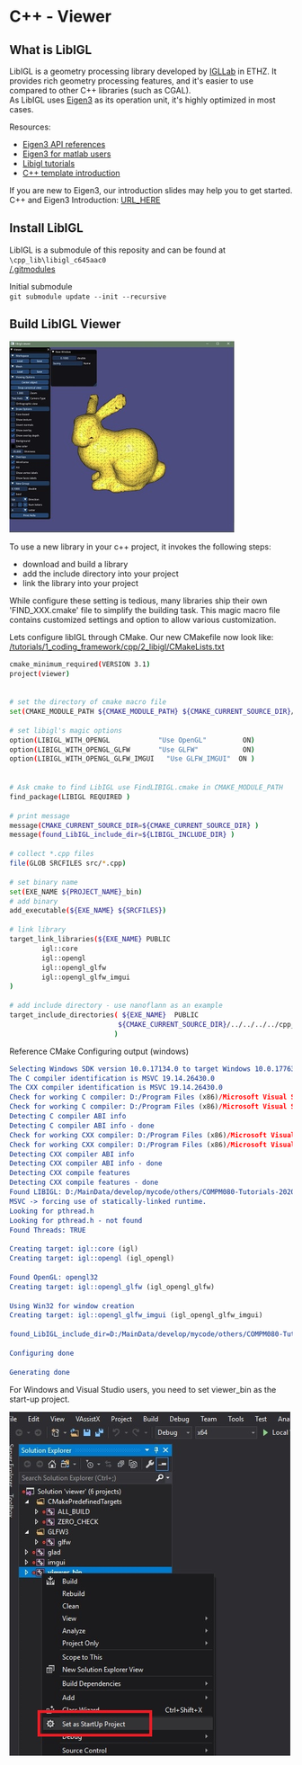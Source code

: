 # C++ - Viewer

## What is LibIGL
LibIGL is a geometry processing library developed by [IGLLab](https://igl.ethz.ch/ ) in ETHZ. It provides rich geometry processing features, and it's easier to use compared to other C++ libraries (such as CGAL).  
As LibIGL uses [Eigen3](https://eigen.tuxfamily.org/) as its operation unit, it's highly optimized in most cases.  

Resources:
* [Eigen3 API references](https://eigen.tuxfamily.org/dox/group__QuickRefPage.html)
* [Eigen3 for matlab users](https://eigen.tuxfamily.org/dox/AsciiQuickReference.txt)
* [Libigl tutorials](https://libigl.github.io/tutorial/)
* [C++ template introduction](http://www.cplusplus.com/doc/oldtutorial/templates/)

If you are new to Eigen3, our introduction slides may help you to get started.  
C++ and Eigen3 Introduction: [ URL_HERE ]()  


## Install LibIGL
LibIGL is a submodule of this reposity and can be found at `\cpp_lib\libigl_c645aac0`  
[/.gitmodules](/.gitmodules)
  
Initial submodule  
`git submodule update --init --recursive`  
  
  

## Build LibIGL Viewer
![](../imgs/bunny_libigl.jpg  )

To use a new library in your c++ project, it invokes the following steps:  
+ download and build a library
+ add the include directory into your project
+ link the library into your project

While configure these setting is tedious, many libraries ship their own 'FIND_XXX.cmake' file to simplify the building task. This magic macro file contains customized settings and option to allow various customization.

Lets configure libIGL through CMake. Our new CMakefile now look like:
[/tutorials/1_coding_framework/cpp/2_libigl/CMakeLists.txt](/tutorials/coding_framework/cpp/2_libigl/CMakeLists.txt)  
``` sh
cmake_minimum_required(VERSION 3.1)
project(viewer)


# set the directory of cmake macro file 
set(CMAKE_MODULE_PATH ${CMAKE_MODULE_PATH} ${CMAKE_CURRENT_SOURCE_DIR}/../../../../cmake)

# set libigl's magic options 
option(LIBIGL_WITH_OPENGL            "Use OpenGL"         ON)
option(LIBIGL_WITH_OPENGL_GLFW       "Use GLFW"           ON)
option(LIBIGL_WITH_OPENGL_GLFW_IMGUI   "Use GLFW_IMGUI"  ON )


# Ask cmake to find LibIGL use FindLIBIGL.cmake in CMAKE_MODULE_PATH
find_package(LIBIGL REQUIRED ) 

# print message
message(CMAKE_CURRENT_SOURCE_DIR=${CMAKE_CURRENT_SOURCE_DIR} )
message(found_LibIGL_include_dir=${LIBIGL_INCLUDE_DIR} )

# collect *.cpp files 
file(GLOB SRCFILES src/*.cpp)

# set binary name 
set(EXE_NAME ${PROJECT_NAME}_bin)
# add binary 
add_executable(${EXE_NAME} ${SRCFILES})

# link library
target_link_libraries(${EXE_NAME} PUBLIC  
        igl::core 
        igl::opengl 
        igl::opengl_glfw 
        igl::opengl_glfw_imgui 
)

# add include directory - use nanoflann as an example
target_include_directories( ${EXE_NAME}  PUBLIC
                           ${CMAKE_CURRENT_SOURCE_DIR}/../../../../cpp_lib/nanoflann
                          ) 
```
    
    
    
Reference CMake Configuring output  (windows)
```` cmake
Selecting Windows SDK version 10.0.17134.0 to target Windows 10.0.17763.
The C compiler identification is MSVC 19.14.26430.0
The CXX compiler identification is MSVC 19.14.26430.0
Check for working C compiler: D:/Program Files (x86)/Microsoft Visual Studio/2017/Community/VC/Tools/MSVC/14.14.26428/bin/Hostx86/x64/cl.exe
Check for working C compiler: D:/Program Files (x86)/Microsoft Visual Studio/2017/Community/VC/Tools/MSVC/14.14.26428/bin/Hostx86/x64/cl.exe -- works
Detecting C compiler ABI info
Detecting C compiler ABI info - done
Check for working CXX compiler: D:/Program Files (x86)/Microsoft Visual Studio/2017/Community/VC/Tools/MSVC/14.14.26428/bin/Hostx86/x64/cl.exe
Check for working CXX compiler: D:/Program Files (x86)/Microsoft Visual Studio/2017/Community/VC/Tools/MSVC/14.14.26428/bin/Hostx86/x64/cl.exe -- works
Detecting CXX compiler ABI info
Detecting CXX compiler ABI info - done
Detecting CXX compile features
Detecting CXX compile features - done
Found LIBIGL: D:/MainData/develop/mycode/others/COMPM080-Tutorials-2020-private/cpp_lib/libigl_c645aac0/include  
MSVC -> forcing use of statically-linked runtime.
Looking for pthread.h
Looking for pthread.h - not found
Found Threads: TRUE  

Creating target: igl::core (igl)
Creating target: igl::opengl (igl_opengl)

Found OpenGL: opengl32   
Creating target: igl::opengl_glfw (igl_opengl_glfw)

Using Win32 for window creation
Creating target: igl::opengl_glfw_imgui (igl_opengl_glfw_imgui)

found_LibIGL_include_dir=D:/MainData/develop/mycode/others/COMPM080-Tutorials-2020-private/cpp_lib/libigl_c645aac0/include

Configuring done

Generating done

````

For Windows and Visual Studio users, you need to set viewer_bin as the start-up project. 

![](../imgs/msvc_start.jpg  )




